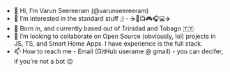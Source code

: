 - 👋 Hi, I’m Varun Seereeram (@varunseereeram)
- 👀 I’m interested in the standard stuff ;) - ☕️🍔📺🎮🎧💻✈️
- 🌱 Born in, and currently based out of Trinidad and Tobago 🇹🇹
- 💞️ I’m looking to collaborate on Open Source (obviously, lol) projects in JS, TS, and Smart Home Apps. I have experience is the full stack.
- 📫 How to reach me - Email (GitHub userame @ gmail) - you can decifer, if you're not a bot 😉 

<!---
varunseereeram/varunseereeram is a ✨ special ✨ repository because its `README.md` (this file) appears on your GitHub profile.
You can click the Preview link to take a look at your changes.
--->
